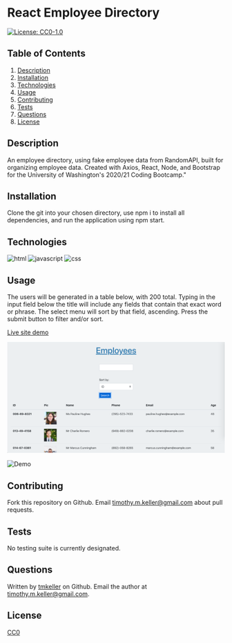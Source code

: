 # React Employee Directory

[![License: CC0-1.0](https://img.shields.io/badge/License-CC0%201.0-lightgrey.svg)](http://creativecommons.org/publicdomain/zero/1.0/)

## Table of Contents
1. [Description](#description)
2. [Installation](#installation)
3. [Technologies](#technologies)
4. [Usage](#usage)
5. [Contributing](#contributing)
6. [Tests](#tests)
7. [Questions](#questions)
8. [License](#license)
## Description
An employee directory, using fake employee data from RandomAPI, built for organizing employee data. Created with Axios, React, Node, and Bootstrap for the University of Washington's 2020/21 Coding Bootcamp."

## Installation
Clone the git into your chosen directory, use npm i to install all dependencies, and run the application using npm start.

## Technologies
![html](https://img.shields.io/badge/html-17.4%25-orange)
![javascript](https://img.shields.io/badge/javascript-64.8%25-yellow)
![css](https://img.shields.io/badge/css-17.8%25-purple)

## Usage
The users will be generated in a table below, with 200 total. Typing in the input field below the title will include any fields that contain that exact word or phrase. The select menu will sort by that field, ascending. Press the submit button to filter and/or sort.

[Live site demo](https://tmk-employee-directory.herokuapp.com/)

![Screenshot](./assets/screenshot.png)

![Demo](./assets/demo.gif)

## Contributing
Fork this repository on Github. Email timothy.m.keller@gmail.com about pull requests.

## Tests
No testing suite is currently designated.

## Questions
Written by [tmkeller](https://github.com/tmkeller) on Github.
Email the author at timothy.m.keller@gmail.com.

## License
[CC0](http://creativecommons.org/publicdomain/zero/1.0/)